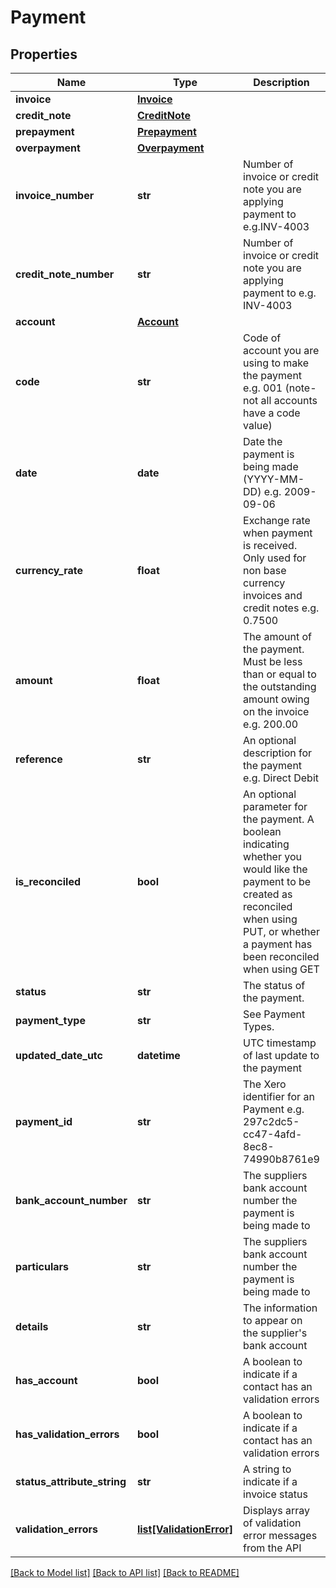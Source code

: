 # Payment

## Properties
Name | Type | Description | Notes
------------ | ------------- | ------------- | -------------
**invoice** | [**Invoice**](Invoice.md) |  | [optional] 
**credit_note** | [**CreditNote**](CreditNote.md) |  | [optional] 
**prepayment** | [**Prepayment**](Prepayment.md) |  | [optional] 
**overpayment** | [**Overpayment**](Overpayment.md) |  | [optional] 
**invoice_number** | **str** | Number of invoice or credit note you are applying payment to e.g.INV-4003 | [optional] 
**credit_note_number** | **str** | Number of invoice or credit note you are applying payment to e.g. INV-4003 | [optional] 
**account** | [**Account**](Account.md) |  | [optional] 
**code** | **str** | Code of account you are using to make the payment e.g. 001 (note- not all accounts have a code value) | [optional] 
**date** | **date** | Date the payment is being made (YYYY-MM-DD) e.g. 2009-09-06 | [optional] 
**currency_rate** | **float** | Exchange rate when payment is received. Only used for non base currency invoices and credit notes e.g. 0.7500 | [optional] 
**amount** | **float** | The amount of the payment. Must be less than or equal to the outstanding amount owing on the invoice e.g. 200.00 | [optional] 
**reference** | **str** | An optional description for the payment e.g. Direct Debit | [optional] 
**is_reconciled** | **bool** | An optional parameter for the payment. A boolean indicating whether you would like the payment to be created as reconciled when using PUT, or whether a payment has been reconciled when using GET | [optional] 
**status** | **str** | The status of the payment. | [optional] 
**payment_type** | **str** | See Payment Types. | [optional] 
**updated_date_utc** | **datetime** | UTC timestamp of last update to the payment | [optional] 
**payment_id** | **str** | The Xero identifier for an Payment e.g. 297c2dc5-cc47-4afd-8ec8-74990b8761e9 | [optional] 
**bank_account_number** | **str** | The suppliers bank account number the payment is being made to | [optional] 
**particulars** | **str** | The suppliers bank account number the payment is being made to | [optional] 
**details** | **str** | The information to appear on the supplier&#39;s bank account | [optional] 
**has_account** | **bool** | A boolean to indicate if a contact has an validation errors | [optional] [default to False]
**has_validation_errors** | **bool** | A boolean to indicate if a contact has an validation errors | [optional] [default to False]
**status_attribute_string** | **str** | A string to indicate if a invoice status | [optional] 
**validation_errors** | [**list[ValidationError]**](ValidationError.md) | Displays array of validation error messages from the API | [optional] 

[[Back to Model list]](../README.md#documentation-for-models) [[Back to API list]](../README.md#documentation-for-api-endpoints) [[Back to README]](../README.md)


